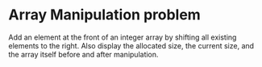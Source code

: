 # Array Manipulation problem

Add an element at the front of an integer array by shifting all existing elements to the right. Also display the allocated size, the current size, and the array itself before and after manipulation.   
